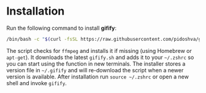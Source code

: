 # Installation

Run the following command to install **gifify**:

```bash
/bin/bash -c "$(curl -fsSL https://raw.githubusercontent.com/pidoshva/gifify/main/install.sh)"
```


The script checks for `ffmpeg` and installs it if missing (using Homebrew or `apt-get`). It downloads the latest `gifify.sh` and adds it to your `~/.zshrc` so you can start using the function in new terminals. The installer stores a version file in `~/.gifify` and will re-download the script when a newer version is available. After installation run `source ~/.zshrc` or open a new shell and invoke `gifify`.
